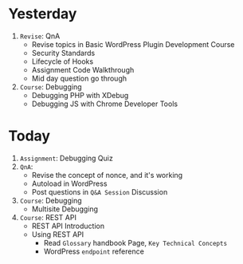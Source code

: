# Yesterday

1. `Revise`: QnA
    - Revise topics in Basic WordPress Plugin Development Course
    - Security Standards
    - Lifecycle of Hooks
    - Assignment Code Walkthrough
    - Mid day question go through
2. `Course`: Debugging
    - Debugging PHP with XDebug
    - Debugging JS with Chrome Developer Tools

# Today
1. `Assignment`: Debugging Quiz
2. `QnA`:
    - Revise the concept of nonce, and it's working
    - Autoload in WordPress
    - Post questions in `Q&A Session` Discussion
3. `Course`: Debugging
    - Multisite Debugging
4. `Course`: REST API
    - REST API Introduction
    - Using REST API
        - Read `Glossary` handbook Page, `Key Technical Concepts`
        - WordPress `endpoint` reference